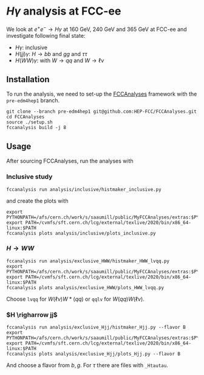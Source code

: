 # $H\gamma$ analysis at FCC-ee

We look at $e^+ e^- \rightarrow H \gamma$ at 160 GeV, 240 GeV and 365 GeV at FCC-ee and investigate following final state:
- $H\gamma$: inclusive
- $H(jj) \gamma$: $H \rightarrow bb$ and $gg$ and $\tau \tau$
- $H(WW) \gamma$: with $W \rightarrow qq$ and $W \rightarrow \ell \nu$

## Installation

To run the analysis, we need to set-up the [FCCAnalyses](https://github.com/HEP-FCC/FCCAnalyses/tree/pre-edm4hep1) framework with the `pre-edm4hep1` branch.  

```
git clone --branch pre-edm4hep1 git@github.com:HEP-FCC/FCCAnalyses.git
cd FCCAnalyses
source ./setup.sh
fccanalysis build -j 8
```

## Usage

After sourcing FCCAnalyses, run the analyses with 

### Inclusive study

```
fccanalysis run analysis/inclusive/histmaker_inclusive.py
```

and create the plots with 
```
export PYTHONPATH=/afs/cern.ch/work/s/saaumill/public/MyFCCAnalyses/extras:$PYTHONPATH
export PATH=/cvmfs/sft.cern.ch/lcg/external/texlive/2020/bin/x86_64-linux:$PATH
fccanalysis plots analysis/inclusive/plots_inclusive.py
```

### $H \rightarrow WW$

```
fccanalysis run analysis/exclusive_HWW/histmaker_HWW_lvqq.py  
export PYTHONPATH=/afs/cern.ch/work/s/saaumill/public/MyFCCAnalyses/extras:$PYTHONPATH
export PATH=/cvmfs/sft.cern.ch/lcg/external/texlive/2020/bin/x86_64-linux:$PATH
fccanalysis plots analysis/exclusive_HWW/plots_HWW_lvqq.py 
```

Choose `lvqq` for $W(\ell \nu) W*(qq)$ or `qqlv` for $W(qq)W(\ell \nu)$.

### $H \righarrow jj$

```
fccanalysis run analysis/exclusive_Hjj/histmaker_Hjj.py --flavor B
export PYTHONPATH=/afs/cern.ch/work/s/saaumill/public/MyFCCAnalyses/extras:$PYTHONPATH
export PATH=/cvmfs/sft.cern.ch/lcg/external/texlive/2020/bin/x86_64-linux:$PATH
fccanalysis plots analysis/exclusive_Hjj/plots_Hjj.py --flavor B
```

And choose a flavor from $b,g$. For $\tau$ there are files with `_Htautau`. 
